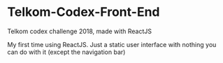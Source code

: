 # Telkom-Codex-Front-End
Telkom codex challenge 2018, made with ReactJS

My first time using ReactJS. Just a static user interface with nothing you can do with it (except the navigation bar)

